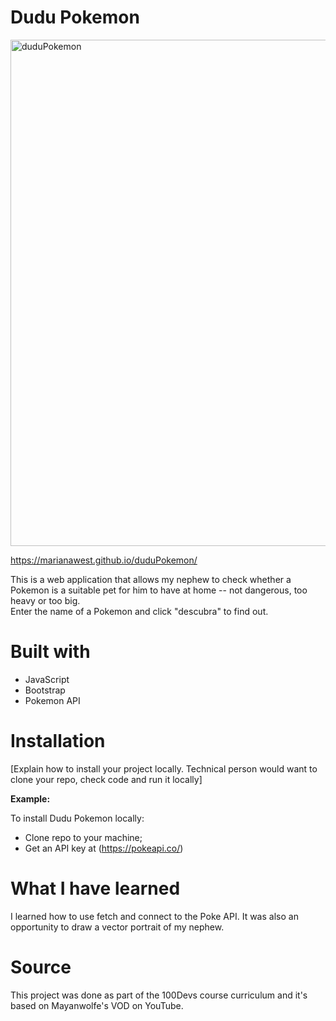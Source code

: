 # Dudu Pokemon

<img width="810" alt="duduPokemon" src="https://user-images.githubusercontent.com/97693233/200299880-cad86f24-7971-414a-bb93-9cf0fead8478.PNG">


https://marianawest.github.io/duduPokemon/

This is a web application that allows my nephew to check whether a Pokemon is a suitable pet for him to have at home -- not dangerous, too heavy or too big.  
Enter the name of a Pokemon and click "descubra" to find out.  

# Built with

  - JavaScript
  - Bootstrap
  - Pokemon API


# Installation

[Explain how to install your project locally. Technical person would want to clone your repo, check code and run it locally]

**Example:**

To install Dudu Pokemon locally:
  - Clone repo to your machine;
  - Get an API key at (https://pokeapi.co/)

# What I have learned
I learned how to use fetch and connect to the Poke API. It was also an opportunity to draw a vector portrait of my nephew. 

# Source  
This project was done as part of the 100Devs course curriculum and it's based on Mayanwolfe's VOD on YouTube. 



